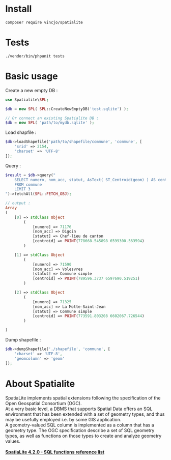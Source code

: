 # Install
```composer require vincjo/spatialite```

# Tests
```./vendor/bin/phpunit tests```

# Basic usage
Create a new empty DB :
~~~php
use Spatialite\SPL;

$db = new SPL( SPL::CreateNewEmptyDB('test.sqlite') );

// Or connect an existing Spatialite DB :
$db = new SPL( 'path/to/mydb.sqlite' );
~~~
Load shapfile :
~~~php
$db->loadShapefile('path/to/shapefile/commune', 'commune', [
    'srid' => 2154, 
    'charset' => 'UTF-8'
]);
~~~
Query :
~~~php
$result = $db->query("
    SELECT numero, nom_acc, statut, AsText( ST_Centroid(geom) ) AS centroid
    FROM commune 
    LIMIT 3
")->fetchAll(SPL::FETCH_OBJ);

// output :
Array
(
    [0] => stdClass Object
        (
            [numero] => 71176
            [nom_acc] => Digoin
            [statut] => Chef-lieu de canton
            [centroid] => POINT(778668.545898 6599300.563594)
        )

    [1] => stdClass Object
        (
            [numero] => 71590
            [nom_acc] => Volesvres
            [statut] => Commune simple
            [centroid] => POINT(789596.3737 6597690.519251)
        )

    [2] => stdClass Object
        (
            [numero] => 71325
            [nom_acc] => La Motte-Saint-Jean
            [statut] => Commune simple
            [centroid] => POINT(773591.803208 6602067.726544)
        )

)
~~~
Dump shapefile :
~~~php
$db->dumpShapefile('./shapefile', 'commune', [
    'charset' => 'UTF-8',
    'geomcolumn' => 'geom'
]);
~~~
# About Spatialite
SpatiaLite implements spatial extensions following the specification of the Open Geospatial Consortium (OGC). <br>
At a very basic level, a DBMS that supports Spatial Data offers an SQL environment that has been extended with a set of geometry types, and thus may be usefully employed i.e. by some GIS application. <br>
A geometry-valued SQL column is implemented as a column that has a geometry type. The OGC specification describe a set of SQL geometry types, as well as functions on those types to create and analyze geometry values. <br><br>
[**SpatiaLite 4.2.0 - SQL functions reference list**](http://www.gaia-gis.it/gaia-sins/spatialite-sql-4.2.0.html)